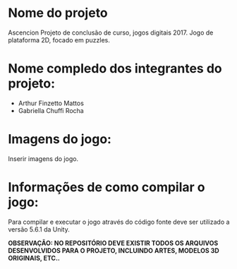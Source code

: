 # Nome do projeto
Ascencion
Projeto de conclusão de curso, jogos digitais 2017.
Jogo de plataforma 2D, focado em puzzles.

# Nome compledo dos integrantes do projeto:

* Arthur Finzetto Mattos
* Gabriella Chuffi Rocha

# Imagens do jogo:

Inserir imagens do jogo.

# Informações de como compilar o jogo:

Para compilar e executar o jogo através do código fonte deve ser utilizado a versão 5.6.1 da Unity.

**OBSERVAÇÃO: NO REPOSITÓRIO DEVE EXISTIR TODOS OS ARQUIVOS DESENVOLVIDOS PARA O PROJETO, INCLUINDO ARTES, MODELOS 3D ORIGINAIS, ETC..**
